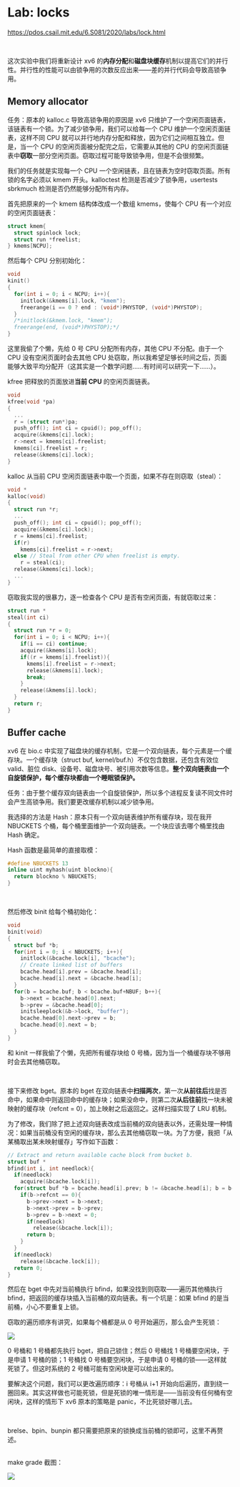# Lab: locks

https://pdos.csail.mit.edu/6.S081/2020/labs/lock.html

<br>

这次实验中我们将重新设计 xv6 的**内存分配**和**磁盘块缓存**机制以提高它们的并行性。并行性的性能可以由锁争用的次数反应出来——差的并行代码会导致高锁争用。



## Memory allocator

任务：原本的 kalloc.c 导致高锁争用的原因是 xv6 只维护了一个空闲页面链表，该链表有一个锁。为了减少锁争用，我们可以给每一个 CPU 维护一个空闲页面链表，这样不同 CPU 就可以并行地内存分配和释放，因为它们之间相互独立。但是，当一个 CPU 的空闲页面被分配完之后，它需要从其他的 CPU 的空闲页面链表中**窃取**一部分空闲页面。窃取过程可能导致锁争用，但是不会很频繁。

我们的任务就是实现每一个 CPU 一个空闲链表，且在链表为空时窃取页面。所有锁的名字必须以 kmem 开头。kalloctest 检测是否减少了锁争用，usertests sbrkmuch 检测是否仍然能够分配所有内存。

首先把原来的一个 kmem 结构体改成一个数组 kmems，使每个 CPU 有一个对应的空闲页面链表：

```c
struct kmem{
  struct spinlock lock;
  struct run *freelist;
} kmems[NCPU];
```

然后每个 CPU 分别初始化：

```c
void
kinit()
{
  for(int i = 0; i < NCPU; i++){
    initlock(&kmems[i].lock, "kmem");
    freerange(i == 0 ? end : (void*)PHYSTOP, (void*)PHYSTOP);
  }
  /*initlock(&kmem.lock, "kmem");
  freerange(end, (void*)PHYSTOP);*/
}
```

这里我偷了个懒，先给 0 号 CPU 分配所有内存，其他 CPU 不分配。由于一个 CPU 没有空闲页面时会去其他 CPU 处窃取，所以我希望足够长时间之后，页面能够大致平均分配开（这其实是一个数学问题……有时间可以研究一下……）。

kfree 把释放的页面放进**当前 CPU** 的空闲页面链表。

```c
void
kfree(void *pa)
{
  ...
  r = (struct run*)pa;
  push_off(); int ci = cpuid(); pop_off();
  acquire(&kmems[ci].lock);
  r->next = kmems[ci].freelist;
  kmems[ci].freelist = r;
  release(&kmems[ci].lock);
}
```

kalloc 从当前 CPU 空闲页面链表中取一个页面，如果不存在则窃取（steal）：

```c
void *
kalloc(void)
{
  struct run *r;
  ...
  push_off(); int ci = cpuid(); pop_off();
  acquire(&kmems[ci].lock);
  r = kmems[ci].freelist;
  if(r)
    kmems[ci].freelist = r->next;
  else // Steal from other CPU when freelist is empty.
    r = steal(ci);
  release(&kmems[ci].lock);
  ...
}
```

窃取我实现的很暴力，逐一检查各个 CPU 是否有空闲页面，有就窃取过来：

```c
struct run *
steal(int ci)
{
  struct run *r = 0;
  for(int i = 0; i < NCPU; i++){
    if(i == ci) continue;
    acquire(&kmems[i].lock);
    if((r = kmems[i].freelist)){
      kmems[i].freelist = r->next;
      release(&kmems[i].lock);
      break;
    }
    release(&kmems[i].lock);
  }
  return r;
}
```



## Buffer cache

xv6 在 bio.c 中实现了磁盘块的缓存机制，它是一个双向链表，每个元素是一个缓存块。一个缓存块（struct buf, kernel/buf.h）不仅包含数据，还包含有效位 valid、脏位 disk、设备号、磁盘块号、被引用次数等信息。**整个双向链表由一个自旋锁保护，每个缓存块都由一个睡眠锁保护。**

任务：由于整个缓存双向链表由一个自旋锁保护，所以多个进程反复读不同文件时会产生高锁争用。我们要更改缓存机制以减少锁争用。

我选择的方法是 Hash：原本只有一个双向链表维护所有缓存块，现在我开 NBUCKETS 个桶，每个桶里面维护一个双向链表。一个块应该去哪个桶里找由 Hash 确定。

Hash 函数是最简单的直接取模：

```c
#define NBUCKETS 13
inline uint myhash(uint blockno){
  return blockno % NBUCKETS;
}
```

<br>

然后修改 binit 给每个桶初始化：

```c
void
binit(void)
{
  struct buf *b;
  for(int i = 0; i < NBUCKETS; i++){
    initlock(&bcache.lock[i], "bcache");
    // Create linked list of buffers
    bcache.head[i].prev = &bcache.head[i];
    bcache.head[i].next = &bcache.head[i];
  }
  for(b = bcache.buf; b < bcache.buf+NBUF; b++){
    b->next = bcache.head[0].next;
    b->prev = &bcache.head[0];
    initsleeplock(&b->lock, "buffer");
    bcache.head[0].next->prev = b;
    bcache.head[0].next = b;
  }
}
```

和 kinit 一样我偷了个懒，先把所有缓存块给 0 号桶，因为当一个桶缓存块不够用时会去其他桶窃取。

<br>

接下来修改 bget。原本的 bget 在双向链表中**扫描两次**，第一次**从前往后**找是否命中，如果命中则返回命中的缓存块；如果没命中，则第二次**从后往前**找一块未被映射的缓存块（refcnt = 0），加上映射之后返回之。这样扫描实现了 LRU 机制。

为了修改，我们除了把上述双向链表改成当前桶的双向链表以外，还需处理一种情况：如果当前桶没有空闲的缓存块，那么去其他桶窃取一块。为了方便，我把「从某桶取出某未映射缓存」写作如下函数：

```c
// Extract and return available cache block from bucket b.
struct buf *
bfind(int i, int needlock){
  if(needlock)
    acquire(&bcache.lock[i]);
  for(struct buf *b = bcache.head[i].prev; b != &bcache.head[i]; b = b->prev){
    if(b->refcnt == 0){
      b->prev->next = b->next;
      b->next->prev = b->prev;
      b->prev = b->next = 0;
      if(needlock)
        release(&bcache.lock[i]);
      return b;
    }
  }
  if(needlock)
    release(&bcache.lock[i]);
  return 0;
}
```

然后在 bget 中先对当前桶执行 bfind，如果没找到则窃取——遍历其他桶执行 bfind，把返回的缓存块插入当前桶的双向链表。有一个坑是：如果 bfind 的是当前桶，小心不要重复上锁。

窃取的遍历顺序有讲究，如果每个桶都是从 0 号开始遍历，那么会产生死锁：

![](README_img/dead.png)

0 号桶和 1 号桶都先执行 bget，把自己锁住；然后 0 号桶找 1 号桶要空闲块，于是申请 1 号桶的锁；1 号桶找 0 号桶要空闲块，于是申请 0 号桶的锁——这样就死锁了。但这时系统的 2 号桶可能有空闲块是可以给出来的。

要解决这个问题，我们可以更改遍历顺序：i 号桶从 i+1 开始向后遍历，直到绕一圈回来。其实这样做也可能死锁，但是死锁的唯一情形是——当前没有任何桶有空闲块，这样的情形下 xv6 原本的策略是 panic，不比死锁好哪儿去。

<br>

brelse、bpin、bunpin 都只需要把原来的锁换成当前桶的锁即可，这里不再赘述。

<br>make grade 截图：

![](README_img/result.png)
